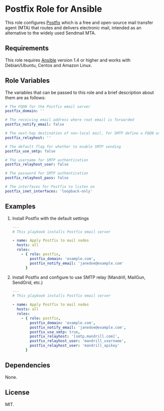 # Postfix Role for Ansible

This role configures [Postfix](http://www.postfix.org/) which is a free and open-source mail transfer agent (MTA) that routes and delivers electronic mail, intended as an alternative to the widely used Sendmail MTA.

## Requirements

This role requires [Ansible](http://www.ansibleworks.com/) version 1.4 or higher and works with Debian/Ubuntu, Centos and Amazon Linux.

## Role Variables

The variables that can be passed to this role and a brief description about
them are as follows:

```yaml
# The FQDN for the Postfix email server
postfix_domain: ''

# The receiving email address where root email is forwarded
postfix_notify_email: false

# The next-hop destination of non-local mail, for SMTP define a FQDN or hostname
postfix_relayhost: ''

# The default flag for whether to enable SMTP sending
postfix_use_smtp: false

# The username for SMTP authentication
postfix_relayhost_user: false

# The password for SMTP authentication
postfix_relayhost_pass: false

# The interfaces for Postfix to listen on
postfix_inet_interfaces: 'loopback-only'
```

## Examples

1. Install Postfix with the default settings

    ```yaml
    ---
    # This playbook installs Postfix email server

    - name: Apply Postfix to mail nodes
      hosts: all
      roles:
        - { role: postfix, 
            postfix_domain: 'example.com',
            postfix_notify_email: 'janedoe@example.com'
          }
    ```

2. Install Postfix and configure to use SMTP relay (Mandrill, MailGun, SendGrid, etc.)

    ```yaml
    ---
    # This playbook installs Postfix email server

    - name: Apply Postfix to mail nodes
      hosts: all
      roles:
        - { role: postfix, 
            postfix_domain: 'example.com',
            postfix_notify_email: 'janedoe@example.com',
            postfix_use_smtp: true,
            postfix_relayhost: '[smtp.mandrill.com]',
            postfix_relayhost_user: 'mandrill_username',
            postfix_relayhost_user: 'mandrill_apikey'
          }
    ```

## Dependencies

None.

## License

MIT.
